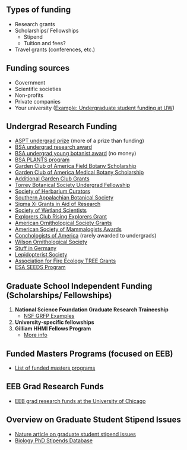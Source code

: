 ## Types of funding
- Research grants
- Scholarships/ Fellowships
  - Stipend
  - Tuition and fees?
- Travel grants (conferences, etc.)

## Funding sources
- Government
- Scientific societies
- Non-profits
- Private companies
- Your university ([Example: Undergraduate student funding at UW](https://www.washington.edu/undergradresearch/mentors/funding/))

## Undergrad Research Funding
- [ASPT undergrad prize](https://www.aspt.net/undergrad-prize) (more of a prize than funding)
- [BSA undergrad research award](https://botany.org/home/awards/awards-for-students/bsaundergraduatestudentresearchawards.html)
- [BSA undergrad young botanist award](https://botany.org/home/awards/awards-for-students/bsayoungbotanistawards.html) (no money)
- [BSA PLANTS program](https://cms.botany.org/home/awards/student/undergraduate-awards/Plants-program.html)
- [Garden Club of America Field Botany Scholarship](https://www.gcamerica.org/scholarships/details/scholarship/Field-Botany-Scholarship)
- [Garden Club of America Medical Botany Scholarship](https://www.gcamerica.org/scholarships/details/scholarship/Medical-Botany-Scholarship)
- [Additional Garden Club Grants](https://www.gcamerica.org/scholarships)
- [Torrey Botanical Society Undergrad Fellowship](https://www.torreybotanical.org/grants-fellowships/)
- [Society of Herbarium Curators](https://www.herbariumcurators.org/grants/)
- [Southern Appalachian Botanical Society](https://sabs.appstate.edu/student-support/research-awards)
- [Sigma Xi Grants in Aid of Research](https://www.sigmaxi.org/programs/grants-in-aid)
- [Society of Wetland Scientists](https://www.sws.org/Awards-and-Grants/sws-student-awards-and-grants.html)
- [Explorers Club Rising Explorers Grant](https://www.explorers.org/expeditions/funding-expeditions/expedition-grants/)
- [American Ornithological Society Grants](https://americanornithology.org/awards-grants-and-prizes/research-awards/)
- [American Society of Mammalogists Awards](https://www.mammalogy.org/committees/education-and-grants/education-and-grants-awards)
- [Conchologists of America](https://conchologistsofamerica.org/grants/) (rarely awarded to undergrads)
- [Wilson Ornithological Society](https://wilsonsociety.org/awards/grants/)
- [Stuff in Germany](https://www.daad.org/en/find-funding/undergraduate-opportunities/)
- [Lepidopterist Society](https://www.lepsoc.org/content/awards-and-grants)
- [Association for Fire Ecology TREE Grants](https://fireecology.org/tree-grant)
- [ESA SEEDS Program](https://esa.org/seeds/)

## Graduate School Independent Funding (Scholarships/ Fellowships)
1. **National Science Foundation Graduate Research Traineeship**
   - [NSF GRFP Examples](https://docs.google.com/spreadsheets/d/1xoezGhbtcpg3BvNdag2F5dTQM-Xl2EELUgAfG1eUg0s/edit#gid=0)
2. **University-specific fellowships**
3. **Gilliam HHMI Fellows Program**
   - [More info](https://www.hhmi.org/science-education/programs/gilliam-fellows-program)

## Funded Masters Programs (focused on EEB)
- [List of funded masters programs](https://docs.google.com/spreadsheets/d/1f34fVzPkKviz0732mU8YtkTnLVaNNUjK_SKCTSglD0o/edit#gid=0)

## EEB Grad Research Funds
- [EEB grad research funds at the University of Chicago](https://evbio.uchicago.edu/page/grants-fellowships-other-funding)

## Overview on Graduate Student Stipend Issues
- [Nature article on graduate student stipend issues](https://www.nature.com/articles/d41586-022-01392-w)
- [Biology PhD Stipends Database](https://rhettrautsaw.app/shiny/BiologyPhDStipends/)
